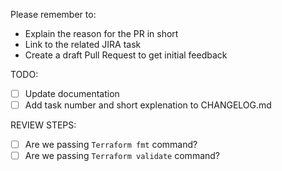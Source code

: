 Please remember to:

* Explain the reason for the PR in short
* Link to the related JIRA task
* Create a draft Pull Request to get initial feedback

TODO:
- [ ] Update documentation
- [ ] Add task number and short explenation to CHANGELOG.md

REVIEW STEPS:
- [ ] Are we passing `Terraform fmt` command?
- [ ] Are we passing `Terraform validate` command?
